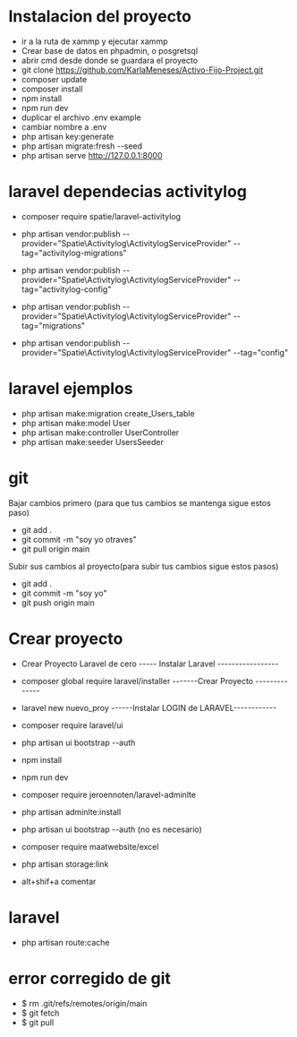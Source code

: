 # Instalacion del proyecto

-   ir a la ruta de xammp y ejecutar xammp
-   Crear base de datos en phpadmin, o posgretsql
-   abrir cmd desde donde se guardara el proyecto
-   git clone https://github.com/KarlaMeneses/Activo-Fijo-Project.git
-   composer update
-   composer install
-   npm install
-   npm run dev
-   duplicar el archivo .env example
-   cambiar nombre a .env
-   php artisan key:generate
-   php artisan migrate:fresh --seed
-   php artisan serve
    http://127.0.0.1:8000

# laravel dependecias activitylog

-   composer require spatie/laravel-activitylog
-   php artisan vendor:publish --provider="Spatie\Activitylog\ActivitylogServiceProvider" --tag="activitylog-migrations"
-   php artisan vendor:publish --provider="Spatie\Activitylog\ActivitylogServiceProvider" --tag="activitylog-config"

-   php artisan vendor:publish --provider="Spatie\Activitylog\ActivitylogServiceProvider" --tag="migrations"
-   php artisan vendor:publish --provider="Spatie\Activitylog\ActivitylogServiceProvider" --tag="config"

# laravel ejemplos

-   php artisan make:migration create_Users_table
-   php artisan make:model User
-   php artisan make:controller UserController
-   php artisan make:seeder UsersSeeder

# git

Bajar cambios primero (para que tus cambios se mantenga sigue estos paso)

-   git add .
-   git commit -m "soy yo otraves"
-   git pull origin main

Subir sus cambios al proyecto(para subir tus cambios sigue estos pasos)

-   git add .
-   git commit -m "soy yo"
-   git push origin main

# Crear proyecto

-   Crear Proyecto Laravel de cero
    ----- Instalar Laravel -----------------
-   composer global require laravel/installer
    -------Crear Proyecto --------------
-   laravel new nuevo_proy
    ------Instalar LOGIN de LARAVEL------------
-   composer require laravel/ui
-   php artisan ui bootstrap --auth
-   npm install
-   npm run dev
-   composer require jeroennoten/laravel-adminlte
-   php artisan adminlte:install
-   php artisan ui bootstrap --auth (no es necesario)
-   composer require maatwebsite/excel
-   php artisan storage:link

-   alt+shif+a
    comentar

# laravel

-   php artisan route:cache

# error corregido de git

-   $ rm .git/refs/remotes/origin/main
-   $ git fetch
-   $ git pull
